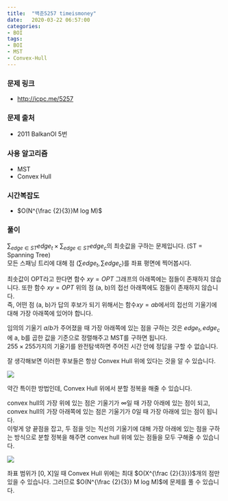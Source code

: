 ```yaml
---
title:  "백준5257 timeismoney"
date:   2020-03-22 06:57:00
categories:
- BOI
tags:
- BOI
- MST
- Convex-Hull
---
```


### 문제 링크
* http://icpc.me/5257

### 문제 출처
* 2011 BalkanOI 5번

### 사용 알고리즘
* MST
* Convex Hull

### 시간복잡도
* $O(N^{\frac {2}{3}}M log M)$

### 풀이
$\sum_{edge ∈ ST} {edge_t} \times \sum_{edge ∈ ST} {edge_c}$의 최솟값을 구하는 문제입니다. (ST = Spanning Tree)<br>
모든 스패닝 트리에 대해 점 $(\sum edge_t, \sum edge_c)$를 좌표 평면에 찍어봅시다.

최솟값이 OPT라고 한다면 함수 $xy = OPT$ 그래프의 아래쪽에는 점들이 존재하지 않습니다. 또한 함수 $xy = OPT$ 위의 점 (a, b)의 접선 아래쪽에도 점들이 존재하지 않습니다.<br>즉, 어떤 점 (a, b)가 답의 후보가 되기 위해서는 함수$xy = ab$에서의 접선의 기울기에 대해 가장 아래쪽에 있어야 합니다.

임의의 기울기 $a/b$가 주어졌을 때 가장 아래쪽에 있는 점을 구하는 것은 $edge_t, edge_c$에 a, b를 곱한 값을 기준으로 정렬해주고 MST를 구하면 됩니다.<br>
$255 \times 255$가지의 기울기를 완전탐색하면 주어진 시간 안에 정답을 구할 수 없습니다.

잘 생각해보면 이러한 후보들은 항상 Convex Hull 위에 있다는 것을 알 수 있습니다.<br>

<img src = "https://i.imgur.com/Qha8zM8.png">

약간 특이한 방법인데, Convex Hull 위에서 분할 정복을 해줄 수 있습니다.

convex hull의 가장 위에 있는 점은 기울기가 $\infty$일 때 가장 아래에 있는 점이 되고, convex hull의 가장 아래쪽에 있는 점은 기울기가 0일 때 가장 아래에 있는 점이 됩니다.<br>이렇게 양 끝점을 잡고, 두 점을 잇는 직선의 기울기에 대해 가장 아래에 있는 점을 구하는 방식으로 분할 정복을 해주면 convex hull 위에 있는 점들을 모두 구해줄 수 있습니다.

<img src = "https://i.imgur.com/mwd4Xz5.png">

좌표 범위가 [0, X]일 때 Convex Hull 위에는 최대 $O(X^{\frac {2}{3}})$개의 점만 있을 수 있습니다. 그러므로 $O(N^{\frac {2}{3}} M log M)$에 문제를 풀 수 있습니다.
